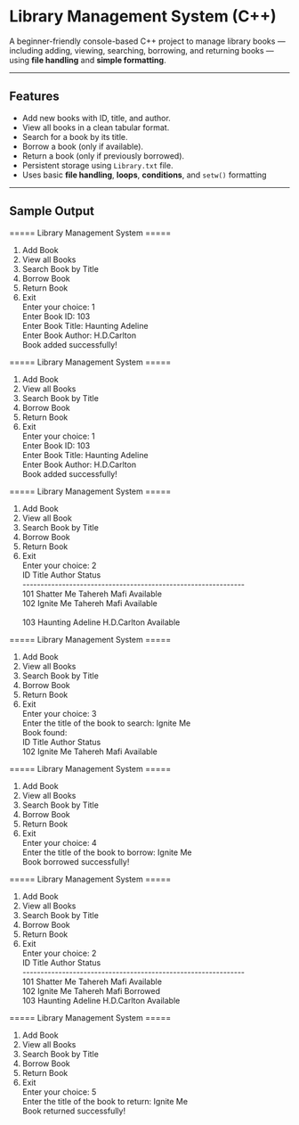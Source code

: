 #  Library Management System (C++)

A beginner-friendly console-based C++ project to manage library books — including adding, viewing, searching, borrowing, and returning books — using **file handling** and **simple formatting**.

---

##  Features

-  Add new books with ID, title, and author.
-  View all books in a clean tabular format.
-  Search for a book by its title.
-  Borrow a book (only if available).
-  Return a book (only if previously borrowed).
-  Persistent storage using `Library.txt` file.
-  Uses basic **file handling**, **loops**, **conditions**, and `setw()` formatting 

---

## Sample Output
===== Library Management System =====<br>
1. Add Book<br>
2. View all Books<br>
3. Search Book by Title<br>
4. Borrow Book<br>
5. Return Book<br>
6. Exit<br>
Enter your choice: 1<br>
Enter Book ID: 103<br>
Enter Book Title: Haunting Adeline<br>
Enter Book Author: H.D.Carlton<br>
Book added successfully!<br>

===== Library Management System =====<br>
1. Add Book<br>
2. View all Books<br>
3. Search Book by Title<br>
4. Borrow Book<br>
5. Return Book<br>
6. Exit<br>
Enter your choice: 1<br>
Enter Book ID: 103<br>
Enter Book Title: Haunting Adeline<br>
Enter Book Author: H.D.Carlton<br>
Book added successfully!<br>

===== Library Management System =====<br>
1. Add Book<br>
2. View all Book<br>
3. Search Book by Title<br>
4. Borrow Book<br>
5. Return Book<br>
6. Exit<br>
Enter your choice: 2<br>
ID   Title                    Author                   Status<br>
--------------------------------------------------------------<br>
101  Shatter Me               Tahereh Mafi             Available<br>
102  Ignite Me                Tahereh Mafi             Available<br>  
103  Haunting Adeline         H.D.Carlton              Available<br>

===== Library Management System =====<br>
1. Add Book<br>
2. View all Books<br>
3. Search Book by Title<br>
4. Borrow Book<br>
5. Return Book<br>
6. Exit<br>
Enter your choice: 3<br>
Enter the title of the book to search: Ignite Me<br>
Book found:<br>
ID   Title                    Author                   Status<br>
102  Ignite Me                Tahereh Mafi             Available<br>

===== Library Management System =====<br>
1. Add Book<br>
2. View all Books<br>
3. Search Book by Title<br>
4. Borrow Book<br>
5. Return Book<br>
6. Exit<br>
Enter your choice: 4<br>
Enter the title of the book to borrow: Ignite Me<br>
Book borrowed successfully!<br>

===== Library Management System =====<br>
1. Add Book<br>
2. View all Books<br>
3. Search Book by Title<br>
4. Borrow Book<br>
5. Return Book<br>
6. Exit<br>
Enter your choice: 2<br>
ID   Title                    Author                   Status<br>
--------------------------------------------------------------<br>
101  Shatter Me               Tahereh Mafi             Available<br>
102  Ignite Me                Tahereh Mafi             Borrowed<br>
103  Haunting Adeline         H.D.Carlton              Available<br>

===== Library Management System =====<br>
1. Add Book<br>
2. View all Books<br>
3. Search Book by Title<br>
4. Borrow Book<br>
5. Return Book<br>
6. Exit<br>
Enter your choice: 5<br>
Enter the title of the book to return: Ignite Me<br>
Book returned successfully!






